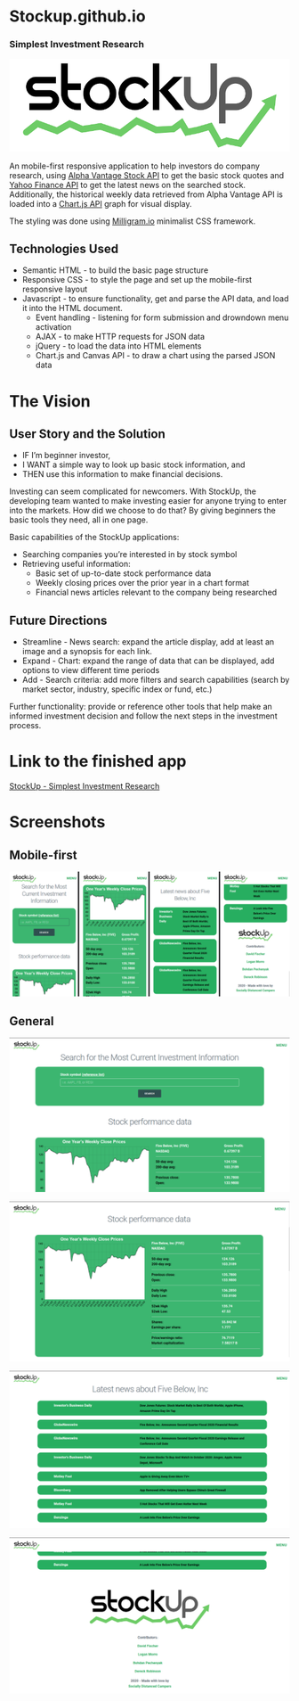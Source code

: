 # Stockup.github.io

### Simplest Investment Research

![StockUp Logo](./assets/stockuplogo-sm.png)

An mobile-first responsive application to help investors do company research, using [Alpha Vantage Stock API](https://www.alphavantage.co/) to get the basic stock quotes and [Yahoo Finance API](https://rapidapi.com/apidojo/api/yahoo-finance1/endpoints) to get the latest news on the searched stock. Additionally, the historical weekly data retrieved from Alpha Vantage API is loaded into a [Chart.js API](https://chartjs.org/) graph for visual display. 

The styling was done using [Milligram.io](https://milligram.io) minimalist CSS framework. 

## Technologies Used

* Semantic HTML - to build the basic page structure
* Responsive CSS - to style the page and set up the mobile-first responsive layout
* Javascript - to ensure functionality, get and parse the API data, and load it into the HTML document.
    * Event handling - listening for form submission and drowndown menu activation
    * AJAX - to make HTTP requests for JSON data
    * jQuery - to load the data into HTML elements 
    * Chart.js and Canvas API - to draw a chart using the parsed JSON data

# The Vision

## User Story and the Solution

- IF I’m beginner investor, 
- I WANT a simple way to look up basic stock information, and
- THEN use this information to make financial decisions.

Investing can seem complicated for newcomers. With StockUp, the developing team wanted to make investing easier for anyone trying to enter into the markets. How did we choose to do that? By giving beginners the basic tools they need, all in one page.

Basic capabilities of the StockUp applications: 
* Searching companies you’re interested in by stock symbol
* Retrieving useful information:
    * Basic set of up-to-date stock performance data
    * Weekly closing prices over the prior year in a chart format
    * Financial news articles relevant to the company being researched

## Future Directions

* Streamline - News search: expand the article display, add at least an image and a synopsis for each link.
* Expand - Chart: expand the range of data that can be displayed, add options to view different time periods
* Add - Search criteria: add more filters and search capabilities (search by market sector, industry, specific index or fund, etc.)

Further functionality: provide or reference other tools that help make an informed investment decision and follow the next steps in the investment process. 

# Link to the finished app

[StockUp - Simplest Investment Research](https://85599.github.io/Stockup.github.io/)

# Screenshots

## Mobile-first

![StockUp - Mobile screenshot](./assets/stockUp-mobile-screenshot.png)

## General

![StockUp - section 1: Search](./assets/stockUp-screenshot-01.png)

![StockUp - section 2: Charts](./assets/stockUp-screenshot-02.png)

![StockUp - section 3: News](./assets/stockUp-screenshot-03.png)

![StockUp - section 4: Contacts](./assets/stockUp-screenshot-04.png)


